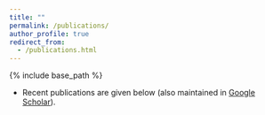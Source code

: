 ```yaml
---
title: ""
permalink: /publications/
author_profile: true
redirect_from: 
  - /publications.html
---
```


{% include base_path %}

* Recent publications are given below (also maintained in [Google Scholar](https://scholar.google.com/citations?hl=en&view_op=list_works&gmla=AJsN-F50vsbMeBgmvMP_vXslQU_lQmhoVCDDnEn4eHfLny5r_PwuAFn8OpuG5F3taZ0AYajTpMRM2P__wLc5MvmzvpqYtNQRlVlDGfhuHlNB1yoe8WUqLzs&user=T6qIjCYAAAAJ)).

<script src="https://bibbase.org/show?bib=https%3A%2F%2Fapi.zotero.org%2Fusers%2F8994433%2Fcollections%2F66SDI5S7%2Fitems%3Fkey%3DozCmKMmrE26WwEN9PAdOLaiV%26format%3Dbibtex%26limit%3D100&jsonp=1"></script>
